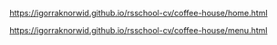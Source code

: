 https://igorraknorwid.github.io/rsschool-cv/coffee-house/home.html

https://igorraknorwid.github.io/rsschool-cv/coffee-house/menu.html
